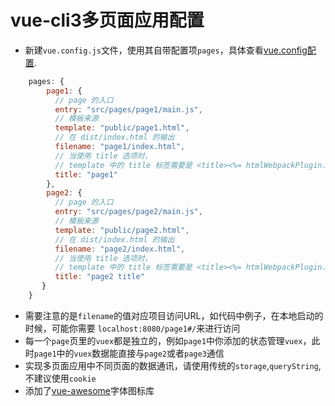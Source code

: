 # vue-cli3多页面应用配置

* 新建`vue.config.js`文件，使用其自带配置项`pages`，具体查看[vue.config配置](https://cli.vuejs.org/zh/config/#pages).

```javascript
    pages: {
        page1: {
          // page 的入口
          entry: "src/pages/page1/main.js",
          // 模板来源
          template: "public/page1.html",
          // 在 dist/index.html 的输出
          filename: "page1/index.html",
          // 当使用 title 选项时，
          // template 中的 title 标签需要是 <title><%= htmlWebpackPlugin.options.title %></title>
          title: "page1"
        },
        page2: {
          // page 的入口
          entry: "src/pages/page2/main.js",
          // 模板来源
          template: "public/page2.html",
          // 在 dist/index.html 的输出
          filename: "page2/index.html",
          // 当使用 title 选项时，
          // template 中的 title 标签需要是 <title><%= htmlWebpackPlugin.options.title %></title>
          title: "page2 title"
       }
    } 
```
* 需要注意的是`filename`的值对应项目访问URL，如代码中例子，在本地启动的时候，可能你需要 `localhost:8080/page1#/`来进行访问
* 每一个`page`页里的`vuex`都是独立的，例如`page1`中你添加的状态管理`vuex`，此时`page1`中的`vuex`数据能直接与`page2`或者`page3`通信
* 实现多页面应用中不同页面的数据通讯，请使用传统的`storage`,`queryString`,不建议使用`cookie`
* 添加了[vue-awesome](https://github.com/Justineo/vue-awesome)字体图标库


